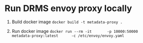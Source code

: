 #  Run DRMS envoy proxy locally
1. Build docker image 
 `docker build -t metadata-proxy .`
   
2. Run docker image 
   `docker run --rm -it       -p 10000:50000        metadata-proxy:latest      -c /etc/envoy/envoy.yaml `
    